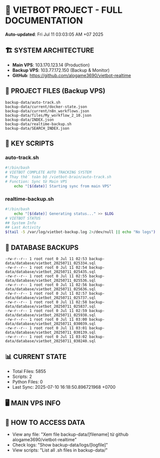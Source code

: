 # 🤖 VIETBOT PROJECT - FULL DOCUMENTATION
**Auto-updated**: Fri Jul 11 03:03:05 AM +07 2025

## 🏗️ SYSTEM ARCHITECTURE
- **Main VPS**: 103.170.123.14 (Production)
- **Backup VPS**: 103.77.172.150 (Backup & Monitor)
- **GitHub**: https://github.com/alogame3690/vietbot-realtime

## 📁 PROJECT FILES (Backup VPS)
```
backup-data/auto-track.sh
backup-data/current/docker-state.json
backup-data/current/n8n_workflows.json
backup-data/files/My_workflow_2_10.json
backup-data/INDEX.json
backup-data/realtime-backup.sh
backup-data/SEARCH_INDEX.json
```

## 🔧 KEY SCRIPTS
### auto-track.sh
```bash
#!/bin/bash
# VIETBOT COMPLETE AUTO TRACKING SYSTEM
# Thay thế toàn bộ /vietbot-brain/auto-track.sh
# Function: Sync từ Main VPS
    echo "[$(date)] Starting sync from main VPS"
```
### realtime-backup.sh
```bash
#!/bin/bash
    echo "[$(date)] Generating status..." >> $LOG
# VIETBOT STATUS
## System Info
## Last Activity
$(tail -5 /var/log/vietbot-backup.log 2>/dev/null || echo "No logs")
```

## 💾 DATABASE BACKUPS
```
-rw-r--r-- 1 root root 0 Jul 11 02:53 backup-data/database/vietbot_20250711_025334.sql
-rw-r--r-- 1 root root 0 Jul 11 02:54 backup-data/database/vietbot_20250711_025435.sql
-rw-r--r-- 1 root root 0 Jul 11 02:55 backup-data/database/vietbot_20250711_025536.sql
-rw-r--r-- 1 root root 0 Jul 11 02:56 backup-data/database/vietbot_20250711_025636.sql
-rw-r--r-- 1 root root 0 Jul 11 02:57 backup-data/database/vietbot_20250711_025737.sql
-rw-r--r-- 1 root root 0 Jul 11 02:58 backup-data/database/vietbot_20250711_025837.sql
-rw-r--r-- 1 root root 0 Jul 11 02:59 backup-data/database/vietbot_20250711_025938.sql
-rw-r--r-- 1 root root 0 Jul 11 03:00 backup-data/database/vietbot_20250711_030039.sql
-rw-r--r-- 1 root root 0 Jul 11 03:01 backup-data/database/vietbot_20250711_030139.sql
-rw-r--r-- 1 root root 0 Jul 11 03:02 backup-data/database/vietbot_20250711_030240.sql
```

## 📊 CURRENT STATE
- Total Files: 5855
- Scripts: 2
- Python Files: 0
- Last Sync: 2025-07-10 16:18:50.896721968 +0700

## 🖥️ MAIN VPS INFO


## 🚨 HOW TO ACCESS DATA
- View any file: "Xem file backup-data/[filename] từ github alogame3690/vietbot-realtime"
- Check logs: "Show backup-data/logs/[logfile]"
- View scripts: "List all .sh files in backup-data/"
